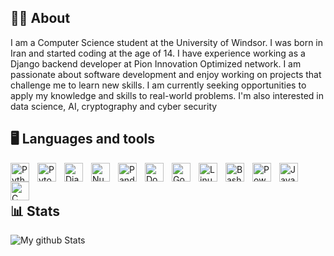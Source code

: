 ## 👨‍💻 About 
I am a Computer Science student at the University of Windsor. I was born in Iran and started coding at the age of 14. I have experience working as a Django backend developer at Pion Innovation Optimized network. I am passionate about software development and enjoy working on projects that challenge me to learn new skills. I am currently seeking opportunities to apply my knowledge and skills to real-world problems. I'm also interested in data science, AI, cryptography and cyber security
## 🖥️ Languages and tools

<img align="left" alt="Python" width="30px" style="padding-right:10px;" src="https://cdn.jsdelivr.net/npm/simple-icons@3.13.0/icons/python.svg"/>
<img align="left" alt="Pytorch" width="30px" style="padding-right:10px;" src="https://cdn.jsdelivr.net/npm/simple-icons@3.13.0/icons/pytorch.svg"/>
<img align="left" alt="Django" width="30px" style="padding-right:10px;" src="https://cdn.jsdelivr.net/npm/simple-icons@3.13.0/icons/django.svg"/>
<img align="left" alt="Numpy" width="30px" style="padding-right:10px;" src="https://cdn.jsdelivr.net/npm/simple-icons@3.13.0/icons/numpy.svg"/>
<img align="left" alt="Pandas" width="30px" style="padding-right:10px;" src="https://cdn.jsdelivr.net/npm/simple-icons@3.13.0/icons/pandas.svg"/>
<img align="left" alt="Docker" width="30px" style="padding-right:10px;" src="https://cdn.jsdelivr.net/npm/simple-icons@3.13.0/icons/docker.svg"/>
<img align="left" alt="Go" width="30px" style="padding-right:10px;" src="https://cdn.jsdelivr.net/npm/simple-icons@3.13.0/icons/go.svg"/>
<img align="left" alt="Linux" width="30px" style="padding-right:10px;" src="https://cdn.jsdelivr.net/npm/simple-icons@3.13.0/icons/linux.svg"/>
<img align="left" alt="Bash" width="30px" style="padding-right:10px;" src="https://cdn.jsdelivr.net/npm/simple-icons@3.13.0/icons/gnubash.svg"/>
<img align="left" alt="Powershell" width="30px" style="padding-right:10px;" src="https://cdn.jsdelivr.net/npm/simple-icons@3.13.0/icons/powershell.svg"/> 
<img align="left" alt="Javascript" width="30px" style="padding-right:10px;" src="https://cdn.jsdelivr.net/npm/simple-icons@3.13.0/icons/javascript.svg"/>
<img align="left" alt="C" width="30px" style="padding-right:10px;" src="https://cdn.jsdelivr.net/npm/simple-icons@3.13.0/icons/c.svg"/><br><br>

## 📊 Stats

![My github Stats](https://github-readme-stats.vercel.app/api?username=Null-byte-00&show_icons=true&theme=gruvbox)
<!--
**Null-byte-00/Null-byte-00** is a ✨ _special_ ✨ repository because its `README.md` (this file) appears on your GitHub profile.

Here are some ideas to get you started:

- 🔭 I’m currently working on ...
- 🌱 I’m currently learning ...
- 👯 I’m looking to collaborate on ...
- 🤔 I’m looking for help with ...
- 💬 Ask me about ...
- 📫 How to reach me: ...
- 😄 Pronouns: ...
- ⚡ Fun fact: ...
-->
